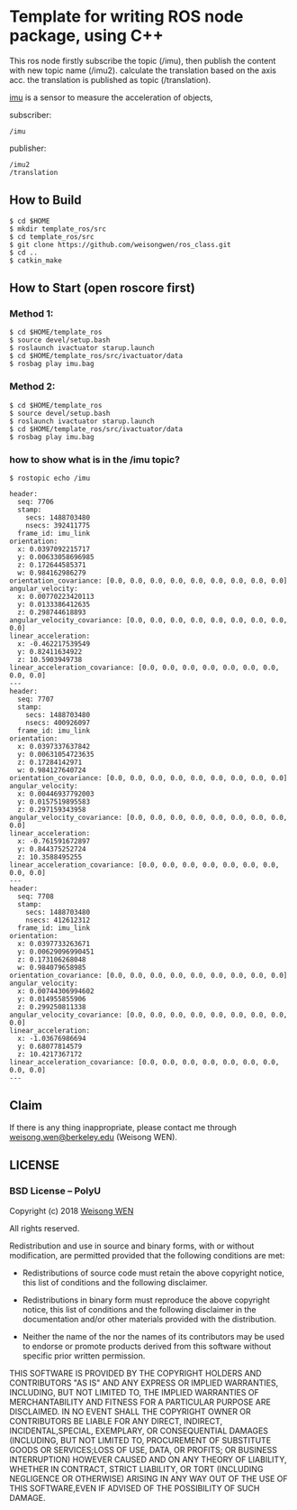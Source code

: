 # Template for writing ROS node package, using C++

This ros node firstly subscribe the topic (/imu), then publish the content with new topic name (/imu2).
calculate the translation based on the axis acc. the translation is published as topic (/translation).

[imu](https://baike.baidu.com/item/%E6%83%AF%E6%80%A7%E6%B5%8B%E9%87%8F%E5%8D%95%E5%85%83/7942440?fr=aladdin) is a sensor to measure the acceleration of objects,

subscriber: 

```
/imu
```
publisher: 

```
/imu2
/translation
```
## How to Build

```
$ cd $HOME
$ mkdir template_ros/src
$ cd template_ros/src
$ git clone https://github.com/weisongwen/ros_class.git
$ cd ..
$ catkin_make
```

## How to Start (open roscore first)
### Method 1:
```
$ cd $HOME/template_ros
$ source devel/setup.bash
$ roslaunch ivactuator starup.launch
$ cd $HOME/template_ros/src/ivactuator/data
$ rosbag play imu.bag
```

### Method 2:
```
$ cd $HOME/template_ros
$ source devel/setup.bash
$ roslaunch ivactuator starup.launch
$ cd $HOME/template_ros/src/ivactuator/data
$ rosbag play imu.bag
```

### how to show what is in the /imu topic?
```
$ rostopic echo /imu
```
```
header: 
  seq: 7706
  stamp: 
    secs: 1488703480
    nsecs: 392411775
  frame_id: imu_link
orientation: 
  x: 0.0397092215717
  y: 0.00633058696985
  z: 0.172644585371
  w: 0.984162986279
orientation_covariance: [0.0, 0.0, 0.0, 0.0, 0.0, 0.0, 0.0, 0.0, 0.0]
angular_velocity: 
  x: 0.00770223420113
  y: 0.0133386412635
  z: 0.298744618893
angular_velocity_covariance: [0.0, 0.0, 0.0, 0.0, 0.0, 0.0, 0.0, 0.0, 0.0]
linear_acceleration: 
  x: -0.462217539549
  y: 0.82411634922
  z: 10.5903949738
linear_acceleration_covariance: [0.0, 0.0, 0.0, 0.0, 0.0, 0.0, 0.0, 0.0, 0.0]
---
header: 
  seq: 7707
  stamp: 
    secs: 1488703480
    nsecs: 400926097
  frame_id: imu_link
orientation: 
  x: 0.0397337637842
  y: 0.00631054723635
  z: 0.17284142971
  w: 0.984127640724
orientation_covariance: [0.0, 0.0, 0.0, 0.0, 0.0, 0.0, 0.0, 0.0, 0.0]
angular_velocity: 
  x: 0.00446937792003
  y: 0.0157519895583
  z: 0.297159343958
angular_velocity_covariance: [0.0, 0.0, 0.0, 0.0, 0.0, 0.0, 0.0, 0.0, 0.0]
linear_acceleration: 
  x: -0.761591672897
  y: 0.844375252724
  z: 10.3588495255
linear_acceleration_covariance: [0.0, 0.0, 0.0, 0.0, 0.0, 0.0, 0.0, 0.0, 0.0]
---
header: 
  seq: 7708
  stamp: 
    secs: 1488703480
    nsecs: 412612312
  frame_id: imu_link
orientation: 
  x: 0.0397733263671
  y: 0.00629096990451
  z: 0.173106268048
  w: 0.984079658985
orientation_covariance: [0.0, 0.0, 0.0, 0.0, 0.0, 0.0, 0.0, 0.0, 0.0]
angular_velocity: 
  x: 0.00744306994602
  y: 0.014955855906
  z: 0.299250811338
angular_velocity_covariance: [0.0, 0.0, 0.0, 0.0, 0.0, 0.0, 0.0, 0.0, 0.0]
linear_acceleration: 
  x: -1.03676986694
  y: 0.68077814579
  z: 10.4217367172
linear_acceleration_covariance: [0.0, 0.0, 0.0, 0.0, 0.0, 0.0, 0.0, 0.0, 0.0]
---

```
## Claim

If there is any thing inappropriate, please contact me through weisong.wen@berkeley.edu (Weisong WEN).

## LICENSE
### BSD License – PolyU

Copyright (c) 2018 [Weisong WEN](https://github.com/weisongwen)

All rights reserved.

Redistribution and use in source and binary forms, with or without modification, are permitted provided that the following conditions are met:

* Redistributions of source code must retain the above copyright notice, this list of conditions and the following disclaimer.

* Redistributions in binary form must reproduce the above copyright notice, this list of conditions and the following disclaimer in the documentation and/or other materials provided with the distribution.

* Neither the name of the <organization> nor the names of its contributors may be used to endorse or promote products derived from this software without specific prior written permission.

THIS SOFTWARE IS PROVIDED BY THE COPYRIGHT HOLDERS AND CONTRIBUTORS "AS IS" AND ANY EXPRESS OR IMPLIED WARRANTIES, INCLUDING, BUT NOT LIMITED TO, THE IMPLIED WARRANTIES OF MERCHANTABILITY AND FITNESS FOR A PARTICULAR PURPOSE ARE DISCLAIMED. IN NO EVENT SHALL THE COPYRIGHT OWNER OR CONTRIBUTORS BE LIABLE FOR ANY DIRECT, INDIRECT, INCIDENTAL,SPECIAL, EXEMPLARY, OR CONSEQUENTIAL DAMAGES (INCLUDING, BUT NOT LIMITED TO, PROCUREMENT OF SUBSTITUTE GOODS OR SERVICES;LOSS OF USE, DATA, OR PROFITS; OR BUSINESS INTERRUPTION) HOWEVER CAUSED AND ON ANY THEORY OF LIABILITY, WHETHER IN CONTRACT, STRICT LIABILITY, OR TORT (INCLUDING NEGLIGENCE OR OTHERWISE) ARISING IN ANY WAY OUT OF THE USE OF THIS SOFTWARE,EVEN IF ADVISED OF THE POSSIBILITY OF SUCH DAMAGE.
